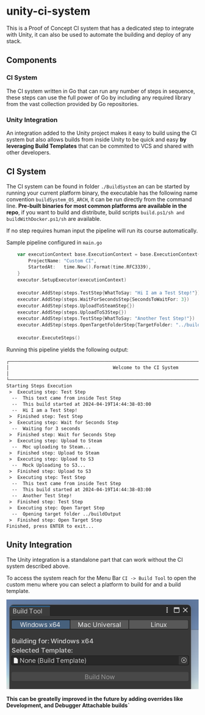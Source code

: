 # unity-ci-system
This is a Proof of Concept CI system that has a dedicated step to integrate with Unity, it can also be used to automate the building and deploy of any stack.

## Components
### CI System
The CI system written in Go that can run any number of steps in sequence, these steps can use the full power of Go by including any required library from the vast collection provided by Go repositories.

### Unity Integration
An integration added to the Unity project makes it easy to build using the CI system but also allows builds from inside Unity to be quick and easy **by leveraging Build Templates** that can be commited to VCS and shared with other developers.

## CI System
The CI system can be found in folder `./BuildSystem` an can be started by running your current platform binary, the executable has the following name convention `buildSystem_OS_ARCH`, it can be run directly from the command line. **Pre-built binaries for most common platforms are available in the repo**, if you want to build and distribute, build scripts `build.ps1/sh and buildWithDocker.ps1/sh` are available.

If no step requires human input the pipeline will run its course automatically.

Sample pipeline configured in `main.go`
```go
	var executionContext base.ExecutionContext = base.ExecutionContext{
		ProjectName: "Custom CI",
		StartedAt:   time.Now().Format(time.RFC3339),
	}
	executor.SetupExecutor(executionContext)

	executor.AddStep(steps.TestStep{WhatToSay: "Hi I am a Test Step!"})
	executor.AddStep(steps.WaitForSecondsStep{SecondsToWaitFor: 3})
	executor.AddStep(steps.UploadToSteamStep{})
	executor.AddStep(steps.UploadToS3Step{})
	executor.AddStep(steps.TestStep{WhatToSay: "Another Test Step!"})
	executor.AddStep(steps.OpenTargetFolderStep{TargetFolder: "../buildOutput"})

	executor.ExecuteSteps()
```
Running this pipeline yields the following output:
```
┌────────────────────────────────────────────────────────────────────────────────────────────────────┐
│                                      Welcome to the CI System                                      │
└────────────────────────────────────────────────────────────────────────────────────────────────────┘
Starting Steps Execution
 >  Executing step: Test Step
  --  This text came from inside Test Step
  --  This build started at 2024-04-19T14:44:38-03:00
  --  Hi I am a Test Step!
 >  Finished step: Test Step
 >  Executing step: Wait for Seconds Step
  --  Waiting for 3 seconds
 >  Finished step: Wait for Seconds Step
 >  Executing step: Upload to Steam
  --  Moc uploading to Steam...
 >  Finished step: Upload to Steam
 >  Executing step: Upload to S3
  --  Mock Uploading to S3...
 >  Finished step: Upload to S3
 >  Executing step: Test Step
  --  This text came from inside Test Step
  --  This build started at 2024-04-19T14:44:38-03:00
  --  Another Test Step!
 >  Finished step: Test Step
 >  Executing step: Open Target Step
  --  Opening target folder ../buildOutput
 >  Finished step: Open Target Step
Finished, press ENTER to exit...
 ```

 ## Unity Integration
The Unity integration is a standalone part that can work without the CI system described above.

To access the system reach for the Menu Bar `CI -> Build Tool` to open the custom menu where you can select a platform to build for and a build template.
<p align="center">
<img src="./imgs/Unity_BuildTool.png" alt="Building System Windows inside Unity" 
style="height: 200;"/>
</p>

**This can be greatelly improved in the future by adding overrides like Development, and Debugger Attachable builds`**